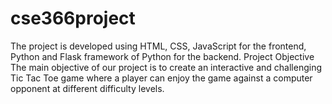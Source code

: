 # cse366project
The project is developed using HTML, CSS, JavaScript for the frontend, Python and Flask framework of Python for the backend. Project Objective The main objective of our project is to create an interactive and challenging Tic Tac Toe game where a player can enjoy the game against a computer opponent at different difficulty levels. 
